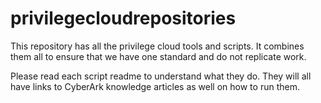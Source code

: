 # privilegecloudrepositories
This repository has all the privilege cloud tools and scripts. It combines them all to ensure that we have one standard and do not replicate work.

Please read each script readme to understand what they do. They will all have links to CyberArk knowledge articles as well on how to run them.